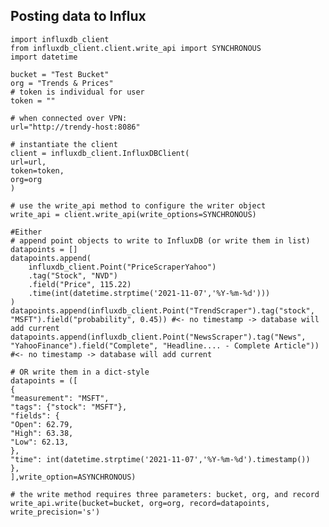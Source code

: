 ## Posting data to Influx

    import influxdb_client
    from influxdb_client.client.write_api import SYNCHRONOUS
    import datetime

    bucket = "Test Bucket"
    org = "Trends & Prices"
    # token is individual for user
    token = ""

    # when connected over VPN:
    url="http://trendy-host:8086"

    # instantiate the client
    client = influxdb_client.InfluxDBClient(
    url=url,
    token=token,
    org=org
    )

    # use the write_api method to configure the writer object
    write_api = client.write_api(write_options=SYNCHRONOUS)

    #Either
    # append point objects to write to InfluxDB (or write them in list)
    datapoints = []
    datapoints.append(
        influxdb_client.Point("PriceScraperYahoo")
        .tag("Stock", "NVD")
        .field("Price", 115.22)
        .time(int(datetime.strptime('2021-11-07','%Y-%m-%d')))
    )
    datapoints.append(influxdb_client.Point("TrendScraper").tag("stock", "MSFT").field("probability", 0.45)) #<- no timestamp -> database will add current
    datapoints.append(influxdb_client.Point("NewsScraper").tag("News", "YahooFinance").field("Complete", "Headline.... - Complete Article")) #<- no timestamp -> database will add current

    # OR write them in a dict-style 
    datapoints = ([
    {
    "measurement": "MSFT",
    "tags": {"stock": "MSFT"},
    "fields": {
    "Open": 62.79,
    "High": 63.38,
    "Low": 62.13,
    },
    "time": int(datetime.strptime('2021-11-07','%Y-%m-%d').timestamp())
    },
    ],write_option=ASYNCHRONOUS)

    # the write method requires three parameters: bucket, org, and record
    write_api.write(bucket=bucket, org=org, record=datapoints, write_precision='s')
